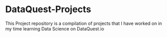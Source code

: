 # DataQuest-Projects

This Project repository is a compilation of projects that I have worked on in my time learning Data Science on DataQuest.io
